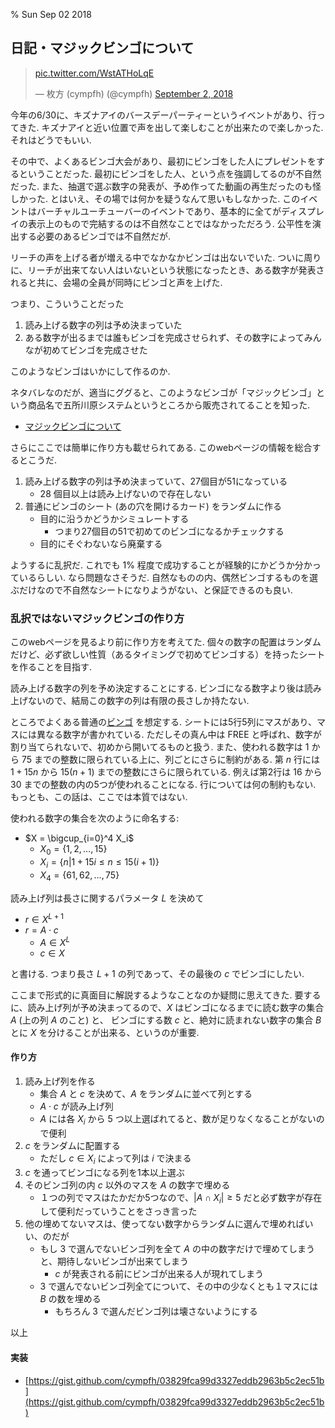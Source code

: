 % Sun Sep 02 2018

## 日記・マジックビンゴについて

<blockquote class="twitter-tweet" data-lang="en"><p lang="und" dir="ltr"><a href="https://t.co/WstATHoLqE">pic.twitter.com/WstATHoLqE</a></p>&mdash; 枚方 (cympfh) (@cympfh) <a href="https://twitter.com/cympfh/status/1036127243867643904?ref_src=twsrc%5Etfw">September 2, 2018</a></blockquote>
<script async src="https://platform.twitter.com/widgets.js" charset="utf-8"></script>

今年の6/30に、キズナアイのバースデーパーティーというイベントがあり、行ってきた.
キズナアイと近い位置で声を出して楽しむことが出来たので楽しかった. それはどうでもいい.

その中で、よくあるビンゴ大会があり、最初にビンゴをした人にプレゼントをするということだった.
最初にビンゴをした人、という点を強調してるのが不自然だった.
また、抽選で選ぶ数字の発表が、予め作ってた動画の再生だったのも怪しかった.
とはいえ、その場では何かを疑うなんて思いもしなかった.
このイベントはバーチャルユーチューバーのイベントであり、基本的に全てがディスプレイの表示上のもので完結するのは不自然なことではなかっただろう. 公平性を演出する必要のあるビンゴでは不自然だが.

リーチの声を上げる者が増える中でなかなかビンゴは出ないでいた.
ついに周りに、リーチが出来てない人はいないという状態になったとき、ある数字が発表されると共に、会場の全員が同時にビンゴと声を上げた.

つまり、こういうことだった

1. 読み上げる数字の列は予め決まっていた
1. ある数字が出るまでは誰もビンゴを完成させられず、その数字によってみんなが初めてビンゴを完成させた

このようなビンゴはいかにして作るのか.

ネタバレなのだが、適当にググると、このようなビンゴが「マジックビンゴ」という商品名で五所川原システムというところから販売されてることを知った.

- [マジックビンゴについて](http://dojibingo.ocnk.net/page/1)

さらにここでは簡単に作り方も載せられてある.
このwebページの情報を総合するとこうだ.

1. 読み上げる数字の列は予め決まっていて、27個目が51になっている
    - 28 個目以上は読み上げないので存在しない
1. 普通にビンゴのシート (あの穴を開けるカード) をランダムに作る
    - 目的に沿うかどうかシミュレートする
        - つまり27個目の51で初めてのビンゴになるかチェックする
    - 目的にそぐわないなら廃棄する

ようするに乱択だ. これでも 1% 程度で成功することが経験的にかどうか分かっているらしい.
なら問題なさそうだ.
自然なものの内、偶然ビンゴするものを選ぶだけなので不自然なシートになりようがない、と保証できるのも良い.

### 乱択ではないマジックビンゴの作り方

このwebページを見るより前に作り方を考えてた.
個々の数字の配置はランダムだけど、必ず欲しい性質（あるタイミングで初めてビンゴする）を持ったシートを作ることを目指す.

読み上げる数字の列を予め決定することにする.
ビンゴになる数字より後は読み上げないので、結局この数字の列は有限の長さしか持たない.

ところでよくある普通の[ビンゴ](https://ja.wikipedia.org/wiki/%E3%83%93%E3%83%B3%E3%82%B4) を想定する.
シートには5行5列にマスがあり、マスには異なる数字が書かれている.
ただしその真ん中は FREE と呼ばれ、数字が割り当てられないで、初めから開いてるものと扱う.
また、使われる数字は 1 から 75 までの整数に限られている上に、列ごとにさらに制約がある.
第 $n$ 行には $1+15n$ から $15(n+1)$ までの整数にさらに限られている.
例えば第2行は 16 から 30 までの整数の内の5つが使われることになる.
行については何の制約もない.
もっとも、この話は、ここでは本質ではない.

使われる数字の集合を次のように命名する:

- $X = \bigcup_{i=0}^4 X_i$
    - $X_0 = \{1,2,\ldots,15\}$
    - $X_i = \{ n | 1+15i \leq n \leq 15(i+1) \}$
    - $X_4 = \{61, 62, \ldots, 75\}$

読み上げ列は長さに関するパラメータ $L$ を決めて

- $r \in X^{L+1}$
- $r = A \cdot c$
    - $A \in X^L$
    - $c \in X$

と書ける. つまり長さ $L+1$ の列であって、その最後の $c$ でビンゴにしたい.

ここまで形式的に真面目に解説するようなことなのか疑問に思えてきた.
要するに、読み上げ列が予め決まってるので、$X$ はビンゴになるまでに読む数字の集合 $A$ (上の列 $A$ のこと) と、
ビンゴにする数 $c$ と、絶対に読まれない数字の集合 $B$ とに $X$ を分けることが出来る、というのが重要.

#### 作り方

1. 読み上げ列を作る
    - 集合 $A$ と $c$ を決めて、$A$ をランダムに並べて列とする
    - $A \cdot c$ が読み上げ列
    - $A$ には各 $X_i$ から 5 つ以上選ばれてると、数が足りなくなることがないので便利
2. $c$ をランダムに配置する
    - ただし $c \in X_i$ によって列は $i$ で決まる
3. $c$ を通ってビンゴになる列を1本以上選ぶ
4. そのビンゴ列の内 $c$ 以外のマスを $A$ の数字で埋める
    - １つの列でマスはたかだか5つなので、$|A \cap X_i| \geq 5$ だと必ず数字が存在して便利だっていうことをさっき言った
5. 他の埋めてないマスは、使ってない数字からランダムに選んで埋めればいい、のだが
    - もし 3 で選んでないビンゴ列を全て $A$ の中の数字だけで埋めてしまうと、期待しないビンゴが出来てしまう
        - $c$ が発表される前にビンゴが出来る人が現れてしまう
    - 3 で選んでないビンゴ列全てについて、その中の少なくとも１マスには $B$ の数を埋める
        - もちろん 3 で選んだビンゴ列は壊さないようにする

以上

#### 実装

- [https://gist.github.com/cympfh/03829fca99d3327eddb2963b5c2ec51b](https://gist.github.com/cympfh/03829fca99d3327eddb2963b5c2ec51b)
